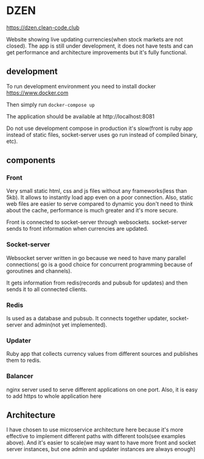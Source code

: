 # DZEN

https://dzen.clean-code.club

Website showing live updating currencies(when stock markets are not closed). The app is still under development, it does not have tests and can get performance and architecture improvements but it's fully functional.

## development

To run development environment you need to install docker https://www.docker.com

Then simply run `docker-compose up`

The application should be available at http://localhost:8081

Do not use development compose in production it's slow(front is ruby app instead of static files, socket-server uses go run instead of compiled binary, etc).

## components

### Front

Very small static html, css and js files without any frameworks(less than 5kb). It allows to instantly load app even on a poor connection. Also, static web files are easier to serve compared to dynamic you don't need to think about the cache, performance is much greater and it's more secure.

Front is connected to socket-server through websockets. socket-server sends to front information when currencies are updated.

### Socket-server

Websocket server written in go because we need to have many parallel connections( go is a good choice for concurrent programming because of goroutines and channels).

It gets information from redis(records and pubsub for updates) and then sends it to all connected clients.

### Redis

Is used as a database and pubsub. It connects together updater, socket-server and admin(not yet implemented).

### Updater

Ruby app that collects currency values from different sources and publishes them to redis.

### Balancer

nginx server used to serve different applications on one port. Also, it is easy to add https to whole application here

## Architecture

I have chosen to use microservice architecture here because it's more effective to implement different paths with different tools(see examples above). And it's easier to scale(we may want to have more front and socket server instances, but one admin and updater instances are always enough)
